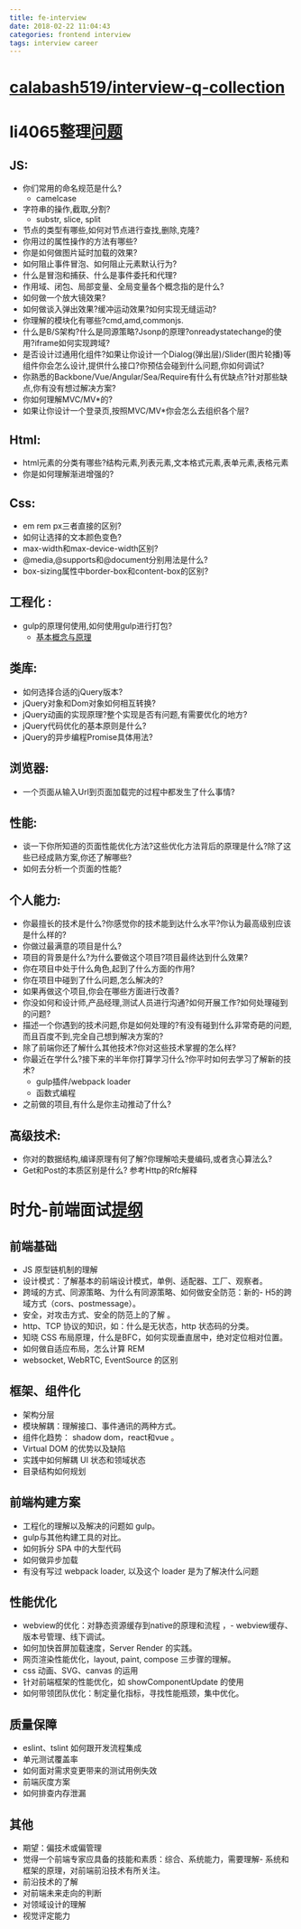 ```yaml
---
title: fe-interview
date: 2018-02-22 11:04:43
categories: frontend interview 
tags: interview career
---
```


# [calabash519/interview-q-collection](https://github.com/calabash519/interview-questions)


# li4065整理[问题](https://www.jianshu.com/p/9a7d604f69a7)
## JS:

- 你们常用的命名规范是什么?
  - camelcase
- 字符串的操作,截取,分割?
  - substr, slice, split
- 节点的类型有哪些,如何对节点进行查找,删除,克隆?
- 你用过的属性操作的方法有哪些?
- 你是如何做图片延时加载的效果?
- 如何阻止事件冒泡、如何阻止元素默认行为?
- 什么是冒泡和捕获、什么是事件委托和代理?
- 作用域、闭包、局部变量、全局变量各个概念指的是什么?
- 如何做一个放大镜效果?
- 如何做谈入弹出效果?缓冲运动效果?如何实现无缝运动?
- 你理解的模块化有哪些?cmd,amd,commonjs.
- 什么是B/S架构?什么是同源策略?Jsonp的原理?onreadystatechange的使用?iframe如何实现跨域?
- 是否设计过通用化组件?如果让你设计一个Dialog(弹出层)/Slider(图片轮播)等组件你会怎么设计,提供什么接口?你预估会碰到什么问题,你如何调试?
- 你熟悉的Backbone/Vue/Angular/Sea/Require有什么有优缺点?针对那些缺点,你有没有想过解决方案?
- 你如何理解MVC/MV*的?
- 如果让你设计一个登录页,按照MVC/MV*你会怎么去组织各个层?
<!--more-->
## Html:

- html元素的分类有哪些?结构元素,列表元素,文本格式元素,表单元素,表格元素
- 你是如何理解渐进增强的?

## Css:

- em rem px三者直接的区别?
- 如何让选择的文本颜色变色?
- max-width和max-device-width区别?
- @media,@supports和@document分别用法是什么?
- box-sizing属性中border-box和content-box的区别?

## 工程化 :

- gulp的原理何使用,如何使用gulp进行打包?
  - [基本概念与原理](https://segmentfault.com/a/1190000008513154#articleHeader4)

## 类库:

- 如何选择合适的jQuery版本?
- jQuery对象和Dom对象如何相互转换?
- jQuery动画的实现原理?整个实现是否有问题,有需要优化的地方?
- jQuery代码优化的基本原则是什么?
- jQuery的异步编程Promise具体用法?

## 浏览器:

- 一个页面从输入Url到页面加载完的过程中都发生了什么事情?

## 性能:

- 谈一下你所知道的页面性能优化方法?这些优化方法背后的原理是什么?除了这些已经成熟方案,你还了解哪些?
- 如何去分析一个页面的性能?

## 个人能力:

- 你最擅长的技术是什么?你感觉你的技术能到达什么水平?你认为最高级别应该是什么样的?
- 你做过最满意的项目是什么?
- 项目的背景是什么?为什么要做这个项目?项目最终达到什么效果?
- 你在项目中处于什么角色,起到了什么方面的作用?
- 你在项目中碰到了什么问题,怎么解决的?
- 如果再做这个项目,你会在哪些方面进行改善?
- 你没如何和设计师,产品经理,测试人员进行沟通?如何开展工作?如何处理碰到的问题?
- 描述一个你遇到的技术问题,你是如何处理的?有没有碰到什么非常奇葩的问题,而且百度不到,完全自己想到解决方案的?
- 除了前端你还了解什么其他技术?你对这些技术掌握的怎么样?
- 你最近在学什么?接下来的半年你打算学习什么?你平时如何去学习了解新的技术?
  - gulp插件/webpack loader
  - 函数式编程
- 之前做的项目,有什么是你主动推动了什么?

## 高级技术:

- 你对的数据结构,编译原理有何了解?你理解哈夫曼编码,或者贪心算法么?
- Get和Post的本质区别是什么? 参考Http的Rfc解释

# 时允-前端面试[提纲](https://segmentfault.com/a/1190000010969779)

## 前端基础
- JS 原型链机制的理解
- 设计模式：了解基本的前端设计模式，单例、适配器、工厂、观察者。
- 跨域的方式、同源策略、为什么有同源策略、如何做安全防范：新的- H5的跨域方式（cors、postmessage）。
- 安全，对攻击方式、安全的防范上的了解 。
- http、TCP 协议的知识，如：什么是无状态，http 状态码的分类。
- 知晓 CSS 布局原理，什么是BFC，如何实现垂直居中，绝对定位相对位置。
- 如何做自适应布局，怎么计算 REM
- websocket, WebRTC, EventSource 的区别

## 框架、组件化

- 架构分层
- 模块解耦：理解接口、事件通讯的两种方式。
- 组件化趋势： shadow dom，react和vue 。
- Virtual DOM 的优势以及缺陷
- 实践中如何解耦 UI 状态和领域状态
- 目录结构如何规划

## 前端构建方案

- 工程化的理解以及解决的问题如 gulp。
- gulp与其他构建工具的对比。
- 如何拆分 SPA 中的大型代码
- 如何做异步加载
- 有没有写过 webpack loader, 以及这个 loader 是为了解决什么问题

## 性能优化

- webview的优化：对静态资源缓存到native的原理和流程 ，- webview缓存、版本号管理、线下调试。
- 如何加快首屏加载速度，Server Render 的实践。
- 网页渲染性能优化，layout, paint, compose 三步骤的理解。
- css 动画、SVG、canvas 的运用
- 针对前端框架的性能优化，如 showComponentUpdate 的使用
- 如何带领团队优化：制定量化指标，寻找性能瓶颈，集中优化。

## 质量保障

- eslint、tslint 如何跟开发流程集成
- 单元测试覆盖率
- 如何面对需求变更带来的测试用例失效
- 前端灰度方案
- 如何排查内存泄漏

## 其他

- 期望：偏技术或偏管理
- 觉得一个前端专家应具备的技能和素质：综合、系统能力，需要理解- 系统和框架的原理，对前端前沿技术有所关注。
- 前沿技术的了解
- 对前端未来走向的判断
- 对领域设计的理解
- 视觉评定能力